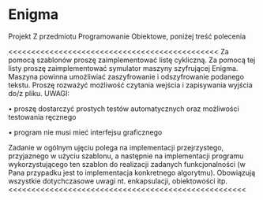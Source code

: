 # Enigma


Projekt Z przedmiotu Programowanie Obiektowe, poniżej treść polecenia 

<<<<<<<<<<<<<<<<<<<<<<<<<<<<<<<<<<<<<<<<<<<<<<
Za pomocą szablonów proszę zaimplementować listę cykliczną. Za pomocą 
tej listy proszę zaimplementować symulator maszyny szyfrującej Enigma. 
Maszyna powinna umożliwiać zaszyfrowanie i odszyfrowanie podanego 
tekstu. Proszę rozważyć możliwość czytania wejścia i zapisywania wyjścia 
do/z pliku.
UWAGI:

•       proszę dostarczyć prostych testów automatycznych oraz możliwości 
testowania ręcznego

•       program nie musi mieć interfejsu graficznego

Zadanie w ogólnym ujęciu polega na implementacji przejrzystego, 
przyjaznego w użyciu szablonu, a następnie na implementacji programu 
wykorzystującego ten szablon do realizacji zadanych funkcjonalności (w 
Pana przypadku jest to implementacja konkretnego algorytmu). Obowiązują 
wszystkie dotychczasowe uwagi nt. enkapsulacji, obiektowości itp.
<<<<<<<<<<<<<<<<<<<<<<<<<<<<<<<<<<<<<<<<<<<<<<<<<<<<
